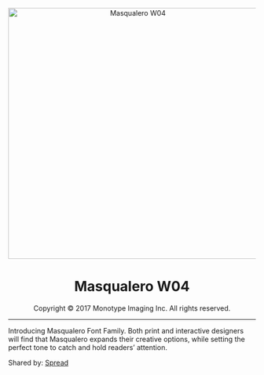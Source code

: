 <p align="center"><img src="https://github.com/AwayJob/Masqualero-W04/assets/66241829/8ee313bc-bf5f-49db-a53f-0333ffb31123" alt="Masqualero W04" height="512"></p>

<h1 align="center">Masqualero W04</h1>

<p align="center">Copyright © 2017 Monotype Imaging Inc. All rights reserved.</p>
<hr>

Introducing Masqualero Font Family. Both print and interactive designers will find that Masqualero expands their creative options, while setting the perfect tone to catch and hold readers’ attention.

Shared by: [Spread](https://cgispread.com/fonts/masqualero-font-family/)
